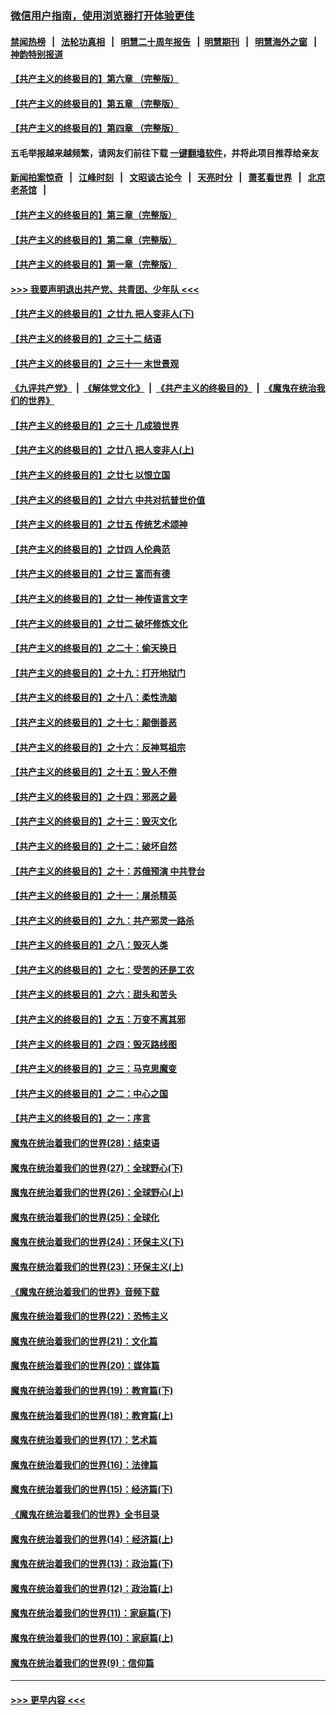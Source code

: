 ### [微信用户指南，使用浏览器打开体验更佳](https://github.com/gfw-breaker/banned-news1/blob/master/indexes/wechat-guide.md?t=0)
#### [禁闻热榜](热点新闻.md?t=0)  &nbsp;&nbsp;|&nbsp;&nbsp; [法轮功真相](https://github.com/gfw-breaker/truth/blob/master/README.md?t=0) &nbsp;&nbsp;|&nbsp;&nbsp; [明慧二十周年报告](https://github.com/gfw-breaker/mh-reports/blob/master/README.md?t=0) &nbsp;&nbsp;|&nbsp;&nbsp;[明慧期刊](https://github.com/gfw-breaker/mh-qikan) &nbsp;&nbsp;|&nbsp;&nbsp; [明慧海外之窗](https://github.com/gfw-breaker/mh-news/blob/master/README.md?t=0) &nbsp;&nbsp;|&nbsp;&nbsp; [神韵特别报道](https://github.com/gfw-breaker/mh-news/blob/master/shenyun.md?t=0)
#### [【共产主义的终极目的】第六章 （完整版）](../pages/nsc422/n11428913.md?t=02081111) 
#### [【共产主义的终极目的】第五章 （完整版）](../pages/nsc422/n11428912.md?t=02081111) 
#### [【共产主义的终极目的】第四章 （完整版）](../pages/nsc422/n11428907.md?t=02081111) 
#### 五毛举报越来越频繁，请网友们前往下载 [一键翻墙软件](https://github.com/gfw-breaker/ssr-accounts)，并将此项目推荐给亲友
#### [新闻拍案惊奇](https://github.com/gfw-breaker/banned-news1/blob/master/pages/link4.md) &nbsp;&nbsp;|&nbsp;&nbsp; [江峰时刻](https://github.com/gfw-breaker/banned-news1/blob/master/pages/link4.md) &nbsp;&nbsp;|&nbsp;&nbsp; [文昭谈古论今](https://github.com/gfw-breaker/banned-news1/blob/master/pages/link4.md) &nbsp;&nbsp;|&nbsp;&nbsp; [天亮时分](https://github.com/gfw-breaker/banned-news1/blob/master/pages/link4.md) &nbsp;&nbsp;|&nbsp;&nbsp; [萧茗看世界](https://github.com/gfw-breaker/banned-news1/blob/master/pages/link4.md) &nbsp;&nbsp;|&nbsp;&nbsp; [北京老茶馆](https://github.com/gfw-breaker/banned-news1/blob/master/pages/link4.md) &nbsp;&nbsp;|&nbsp;&nbsp; 
#### [【共产主义的终极目的】第三章（完整版）](../pages/nsc422/n11428848.md?t=02081111) 
#### [【共产主义的终极目的】第二章（完整版）](../pages/nsc422/n11428831.md?t=02081111) 
#### [【共产主义的终极目的】第一章（完整版）](../pages/nsc422/n11417651.md?t=02081111) 
#### [>>> 我要声明退出共产党、共青团、少年队 <<<](https://github.com/begood0513/goodnews/blob/master/quit/letter.md) 
#### [【共产主义的终极目的】之廿九 把人变非人(下)](../pages/nsc422/n11344140.md?t=02081111) 
#### [【共产主义的终极目的】之三十二 结语](../pages/nsc422/n11360535.md?t=02081111) 
#### [【共产主义的终极目的】之三十一 末世景观](../pages/nsc422/n11351129.md?t=02081111) 
#### [《九评共产党》](https://github.com/begood0513/9ping.md/blob/master/README.md) &nbsp;|&nbsp; [《解体党文化》](../../../../jtdwh.md/blob/master/README.md)  &nbsp;|&nbsp; [《共产主义的终极目的》](../../../../gczydzjmd.md/blob/master/README.md) &nbsp;|&nbsp; [《魔鬼在统治我们的世界》](../../../../mgztzwmdsj.md/blob/master/README.md) 
#### [【共产主义的终极目的】之三十 几成狼世界](../pages/nsc422/n11348280.md?t=02081111) 
#### [【共产主义的终极目的】之廿八 把人变非人(上)](../pages/nsc422/n11340492.md?t=02081111) 
#### [【共产主义的终极目的】之廿七 以恨立国](../pages/nsc422/n11336944.md?t=02081111) 
#### [【共产主义的终极目的】之廿六 中共对抗普世价值](../pages/nsc422/n11324785.md?t=02081111) 
#### [【共产主义的终极目的】之廿五 传统艺术颂神](../pages/nsc422/n11296396.md?t=02081111) 
#### [【共产主义的终极目的】之廿四 人伦典范](../pages/nsc422/n11296397.md?t=02081111) 
#### [【共产主义的终极目的】之廿三 富而有德](../pages/nsc422/n11283598.md?t=02081111) 
#### [【共产主义的终极目的】之廿一 神传语言文字](../pages/nsc422/n11263265.md?t=02081111) 
#### [【共产主义的终极目的】之廿二 破坏修炼文化](../pages/nsc422/n11245728.md?t=02081111) 
#### [【共产主义的终极目的】之二十：偷天换日](../pages/nsc422/n11238846.md?t=02081111) 
#### [【共产主义的终极目的】之十九：打开地狱门](../pages/nsc422/n11206376.md?t=02081111) 
#### [【共产主义的终极目的】之十八：柔性洗脑](../pages/nsc422/n11199994.md?t=02081111) 
#### [【共产主义的终极目的】之十七：颠倒善恶](../pages/nsc422/n11179782.md?t=02081111) 
#### [【共产主义的终极目的】之十六：反神骂祖宗](../pages/nsc422/n11166798.md?t=02081111) 
#### [【共产主义的终极目的】之十五：毁人不倦](../pages/nsc422/n11166792.md?t=02081111) 
#### [【共产主义的终极目的】之十四：邪恶之最](../pages/nsc422/n11150249.md?t=02081111) 
#### [【共产主义的终极目的】之十三：毁灭文化](../pages/nsc422/n11135227.md?t=02081111) 
#### [【共产主义的终极目的】之十二：破坏自然](../pages/nsc422/n11135214.md?t=02081111) 
#### [【共产主义的终极目的】之十：苏俄预演 中共登台](../pages/nsc422/n11118424.md?t=02081111) 
#### [【共产主义的终极目的】之十一：屠杀精英](../pages/nsc422/n11118442.md?t=02081111) 
#### [【共产主义的终极目的】之九：共产邪灵一路杀](../pages/nsc422/n11114139.md?t=02081111) 
#### [【共产主义的终极目的】之八：毁灭人类](../pages/nsc422/n11108503.md?t=02081111) 
#### [【共产主义的终极目的】之七：受苦的还是工农](../pages/nsc422/n11101809.md?t=02081111) 
#### [【共产主义的终极目的】之六：甜头和苦头](../pages/nsc422/n11096971.md?t=02081111) 
#### [【共产主义的终极目的】之五：万变不离其邪](../pages/nsc422/n11091285.md?t=02081111) 
#### [【共产主义的终极目的】之四：毁灭路线图](../pages/nsc422/n11086284.md?t=02081111) 
#### [【共产主义的终极目的】之三：马克思魔变](../pages/nsc422/n11061941.md?t=02081111) 
#### [【共产主义的终极目的】之二：中心之国](../pages/nsc422/n11047728.md?t=02081111) 
#### [【共产主义的终极目的】之一：序言](../pages/nsc422/n11086077.md?t=02081111) 
#### [魔鬼在统治着我们的世界(28)：结束语](../pages/nsc422/n10936246.md?t=02081111) 
#### [魔鬼在统治着我们的世界(27)：全球野心(下)](../pages/nsc422/n10928319.md?t=02081111) 
#### [魔鬼在统治着我们的世界(26)：全球野心(上)](../pages/nsc422/n10900318.md?t=02081111) 
#### [魔鬼在统治着我们的世界(25)：全球化](../pages/nsc422/n10788205.md?t=02081111) 
#### [魔鬼在统治着我们的世界(24)：环保主义(下)](../pages/nsc422/n10695307.md?t=02081111) 
#### [魔鬼在统治着我们的世界(23)：环保主义(上)](../pages/nsc422/n10688613.md?t=02081111) 
#### [《魔鬼在统治着我们的世界》音频下载](../pages/nsc422/n10635553.md?t=02081111) 
#### [魔鬼在统治着我们的世界(22)：恐怖主义](../pages/nsc422/n10614727.md?t=02081111) 
#### [魔鬼在统治着我们的世界(21)：文化篇](../pages/nsc422/n10597706.md?t=02081111) 
#### [魔鬼在统治着我们的世界(20)：媒体篇](../pages/nsc422/n10586579.md?t=02081111) 
#### [魔鬼在统治着我们的世界(19)：教育篇(下)](../pages/nsc422/n10564808.md?t=02081111) 
#### [魔鬼在统治着我们的世界(18)：教育篇(上)](../pages/nsc422/n10526970.md?t=02081111) 
#### [魔鬼在统治着我们的世界(17)：艺术篇](../pages/nsc422/n10499093.md?t=02081111) 
#### [魔鬼在统治着我们的世界(16)：法律篇](../pages/nsc422/n10485969.md?t=02081111) 
#### [魔鬼在统治着我们的世界(15)：经济篇(下)](../pages/nsc422/n10469975.md?t=02081111) 
#### [《魔鬼在统治着我们的世界》全书目录](../pages/nsc422/n10464261.md?t=02081111) 
#### [魔鬼在统治着我们的世界(14)：经济篇(上)](../pages/nsc422/n10457370.md?t=02081111) 
#### [魔鬼在统治着我们的世界(13)：政治篇(下)](../pages/nsc422/n10448270.md?t=02081111) 
#### [魔鬼在统治着我们的世界(12)：政治篇(上)](../pages/nsc422/n10444576.md?t=02081111) 
#### [魔鬼在统治着我们的世界(11)：家庭篇(下)](../pages/nsc422/n10440961.md?t=02081111) 
#### [魔鬼在统治着我们的世界(10)：家庭篇(上)](../pages/nsc422/n10435448.md?t=02081111) 
#### [魔鬼在统治着我们的世界(9)：信仰篇](../pages/nsc422/n10432159.md?t=02081111) 

----
#### [ >>> 更早内容 <<< ](../indexes/nsc422-earlier.md)
